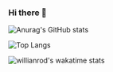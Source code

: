 ### Hi there 👋

![Anurag's GitHub stats](https://github-readme-stats.vercel.app/api?username=LuciferLordKing&show_icons=true&langs_count=10&theme=jolly)

![Top Langs](https://github-readme-stats.vercel.app/api/top-langs/?username=LuciferLordKing&layout=compact&theme=cobalt)

![willianrod's wakatime stats](https://github-readme-stats.vercel.app/api/wakatime?username=willianrod)

<!--
**LuciferLordKing/LuciferLordKing** is a ✨ _special_ ✨ repository because its `README.md` (this file) appears on your GitHub profile.

Here are some ideas to get you started:

- 🔭 I’m currently working on ...
- 🌱 I’m currently learning ...
- 👯 I’m looking to collaborate on ...
- 🤔 I’m looking for help with ...
- 💬 Ask me about ...
- 📫 How to reach me: ...
- 😄 Pronouns: ...
- ⚡ Fun fact: ...
-->
